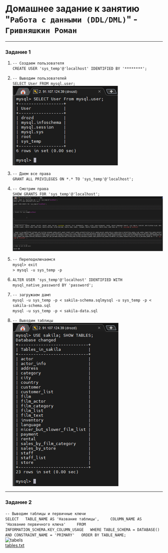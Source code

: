 # Домашнее задание к занятию "`Работа с данными (DDL/DML)`" - `Гривняшкин Роман`

---

### Задание 1

1. `-- Создаем пользователя`  
`CREATE USER 'sys_temp'@'localhost' IDENTIFIED BY '********';`  

2. `-- Выводим пользователей`  
`SELECT User FROM mysql.user;`  
![user_list](./img/sql_1_1.png)  

3. `-- Даем все права`  
`GRANT ALL PRIVILEGES ON *.* TO 'sys_temp'@'localhost';`  

4. `-- Смотрим права`  
`SHOW GRANTS FOR 'sys_temp'@'localhost';`  
![user_rights](./img/sql_1_2.png)  

5. `-- Переподключаемся`  
`mysql> exit`  
`> mysql -u sys_temp -p`  

6. `ALTER USER 'sys_temp'@'localhost' IDENTIFIED WITH mysql_native_password BY 'password';`  

7. `-- загружаем дамп`  
`mysql -u sys_temp -p < sakila-schema.sqlmysql -u sys_temp -p < sakila-schema.sql`  
`mysql -u sys_temp -p < sakila-data.sql`   

8. `-- Выводим таблицы`  
![tabels](./img/sql_1_3.png)  

---

### Задание 2

`-- Выводим таблицы и первичные ключи`  
`SELECT  
    TABLE_NAME AS 'Название таблицы',    
    COLUMN_NAME AS 'Название первичного ключа'    
FROM INFORMATION_SCHEMA.KEY_COLUMN_USAGE  
WHERE TABLE_SCHEMA = DATABASE()  
AND CONSTRAINT_NAME = 'PRIMARY'  
ORDER BY TABLE_NAME;`  
![tabels](./img/sql_1_4.png)  
[tables.txt](sql_2.txt)
